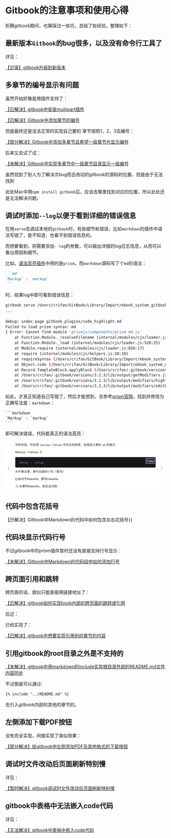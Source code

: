 # Gitbook的注意事项和使用心得

折腾gitbook期间，也算踩过一些坑，总结了些经验，整理如下：

## 最新版本`Gitbook`的bug很多，以及没有命令行工具了

详见：

[【记录】gitbook升级到新版本](http://www.crifan.com/gitbook_upgrade_to_latest_new_version)

## 多章节的编号显示有问题

虽然开始好像是用插件支持了：

[【已解决】gitbook中安装multipart插件](http://www.crifan.com/gitbook_install_multipart_plugin)

[【已解决】Gitbook中添加章节的编号](http://www.crifan.com/gitbook_add_chapter_index_number)

但是最终还是没法正常的实现自己要的 章节按照1，2，3去编号：

[【部分解决】Gitbook中添加多章节且希望一级章节也显示编号](http://www.crifan.com/gitbook_add_multiple_chapter_first_leve_chapter_show_index_number)

后来又去试了试：

[【未解决】Gitbook中实现多章节中一级章节目录显示一级编号](https://www.crifan.com/gitbook_try_multiple_chapter_level_one_show_first_class_nubmber/)

虽然找到了别人为了解决次bug而去改动的gitbook的源码的位置，但是由于无法找到

此处Mac中用`npm install gitbook`后，应该去哪里找到对应的位置，所以此处还是无法解决问题。

## 调试时添加`--log`以便于看到详细的错误信息

在用`serve`去调试本地的`gitbook`时，有些细节和错误，比如`markdown`的插件中语法写错了，是不知道，也看不到错误信息的。

而想要看到，则需要添加`--log`的参数，可以输出详细的log日志信息，从而可以看出原因和细节。

比如，[语法高亮插件](../gitbook_plugins/code_highlight.md)中用的是`prism`，而`markdown`源码写了个`md`的语法：

````markdown
```md
`Markup` : `markup`
```
````
时，结果log中即可看到错误信息：

```bash
gitbook serve /Users/crifan/GitBook/Library/Import/ebook_system_gitbook /Users/crifan/GitBook/Library/Import/ebook_system_gitbook/debug --log debug
...

debug: index page gitbook_plugins/code_highlight.md
Failed to load prism syntax: md
{ Error: Cannot find module 'prismjs/components/prism-md.js'
    at Function.Module._resolveFilename (internal/modules/cjs/loader.js:594:15)
    at Function.Module._load (internal/modules/cjs/loader.js:520:25)
    at Module.require (internal/modules/cjs/loader.js:650:17)
    at require (internal/modules/cjs/helpers.js:20:18)
    at requireSyntax (/Users/crifan/GitBook/Library/Import/ebook_system_gitbook/node_modules/gitbook-plugin-prism/index.js:31:3)
    at Object.code (/Users/crifan/GitBook/Library/Import/ebook_system_gitbook/node_modules/gitbook-plugin-prism/index.js:103:11)
    at Record.TemplateBlock.applyBlock (/Users/crifan/.gitbook/versions/3.2.3/lib/models/templateBlock.js:205:23)
    at /Users/crifan/.gitbook/versions/3.2.3/lib/output/getModifiers.js:56:33
    at /Users/crifan/.gitbook/versions/3.2.3/lib/output/modifiers/highlightCode.js:47:24
    at /Users/crifan/.gitbook/versions/3.2.3/lib/output/modifiers/editHTMLElement.js:11:16 code: 'MODULE_NOT_FOUND' }
```

如此，才真正知道自己写错了，然后才能想到，去参考[prism官网](http://prismjs.com)，找到并修改为正确写法是：`markdown`：

````
```markdown
`Markup` : `markup`
```
````

即可解决错误，代码能真正的语法高亮：

![gitbook中prism的markdown语法高亮](../assets/img/gitbook_prism_markdown_highlight.png)

## 代码中包含花括号

【已解决】Gitbook中Markdown的代码中如何包含左右花括号{}

## 代码块显示代码行号

不过gitbook中的prism插件暂时还没有直接支持行号显示：

[【未解决】Gitbook中Markdown的代码段中如何添加行号]([【未解决】Gitbook中Markdown的代码段中如何添加行号](http://www.crifan.com/gitbook_markdown_code_block_show_line_number))

## 跨页面引用和跳转

跨页面的话，貌似只能直接用链接地址了：

[【已解决】gitbook如何实现book内部的跨页面的跳转或引用](http://www.crifan.com/gitbook_how_internal_book_jump_refrence)

后记：

已经实现了：

[【已解决】gitbook中想要实现引用别的章节的内容](http://www.crifan.com/gitbook_ref_another_chapter_content)

## 引用gitbook的root目录之外是不支持的

[【未解决】gitbook中用markdown的include实现根目录外部的README.md文件内容同步](http://www.crifan.com/gitbook_use_markdown_include_external_readme_md_to_sync_file)

不过倒是可以通过:

```markdown
{% include "../README.md" %}
```

去引入gitbook内部的其他的章节的。

## 左侧添加下载PDF按钮

没有完全实现，间接实现了类似效果：

[【部分解决】给gitbook中左侧添加PDF及其他格式的下载按钮](http://www.crifan.com/gitbook_left_add_pdf_other_format_download_button)

## 调试时文件改动后页面刷新特别慢

详见：

[【暂时解决】gitbook调试时文件改动后页面刷新特别慢](http://www.crifan.com/gitbook_debug_file_change_compile_refresh_too_slow)

## gitbook中表格中无法嵌入code代码

详见：

[【无法解决】gitbook中表格中嵌入code代码](http://www.crifan.com/gitbook_table_cell_inside_embed_code)
